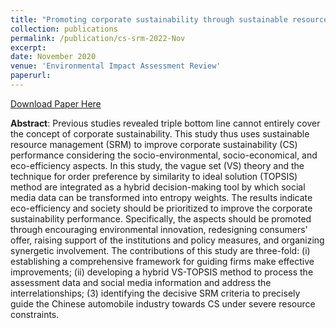 ```yaml
---
title: "Promoting corporate sustainability through sustainable resource management: A hybrid decision-making approach incorporating social media data"
collection: publications
permalink: /publication/cs-srm-2022-Nov
excerpt: 
date: November 2020
venue: 'Environmental Impact Assessment Review'
paperurl: 
---
```

<a href='http://lixia1118.github.io/xiali_academic.github.io/files/Promoting corporate sustainability through sustainable resource management A hybrid decision-making approach incorporating social media data .pdf'>Download Paper Here</a>

**Abstract**: Previous studies revealed triple bottom line cannot entirely cover the concept of corporate sustainability. This
study thus uses sustainable resource management (SRM) to improve corporate sustainability (CS) performance
considering the socio-environmental, socio-economical, and eco-efficiency aspects. In this study, the vague set
(VS) theory and the technique for order preference by similarity to ideal solution (TOPSIS) method are integrated
as a hybrid decision-making tool by which social media data can be transformed into entropy weights.
The results indicate eco-efficiency and society should be prioritized to improve the corporate sustainability
performance. Specifically, the aspects should be promoted through encouraging environmental innovation, redesigning
consumers' offer, raising support of the institutions and policy measures, and organizing synergetic
involvement. The contributions of this study are three-fold: (i) establishing a comprehensive framework for
guiding firms make effective improvements; (ii) developing a hybrid VS-TOPSIS method to process the assessment
data and social media information and address the interrelationships; (3) identifying the decisive SRM
criteria to precisely guide the Chinese automobile industry towards CS under severe resource constraints.
